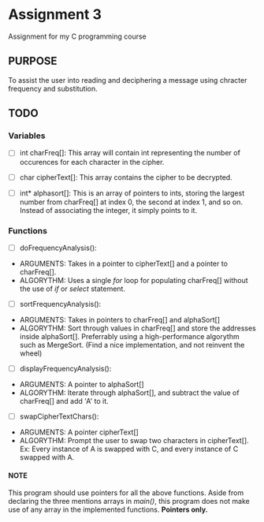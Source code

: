 # Assignment 3

 Assignment for my C programming course

## PURPOSE

 To assist the user into reading and deciphering a message using chracter
 frequency and substitution.

## TODO

### Variables

  - [ ] int charFreq[]: This array will contain int representing the number of
  occurences for each character in the cipher.

  - [ ] char cipherText[]: This array contains the cipher to be decrypted.

  - [ ] int\* alphasort[]: This is an array of pointers to ints, storing the
  largest number from charFreq[] at index 0, the second at index 1, and so on.
  Instead of associating the integer, it simply points to it.

### Functions

 - [ ] doFrequencyAnalysis():
  - ARGUMENTS: Takes in a pointer to cipherText[] and a pointer to charFreq[].
  - ALGORYTHM: Uses a single *for* loop for populating charFreq[] without the
  use of *if* or *select* statement.

 - [ ] sortFrequencyAnalysis():
  - ARGUMENTS: Takes in pointers to charFreq[] and alphaSort[]
  - ALGORYTHM: Sort through values in charFreq[] and store the addresses
  inside alphaSort[]. Preferrably using a high-performance algorythm such
  as MergeSort. (Find a nice implementation, and not reinvent the wheel)

 - [ ] displayFrequencyAnalysis():
  - ARGUMENTS: A pointer to alphaSort[]
  - ALGORYTHM: Iterate through alphaSort[], and subtract the value of
  charFreq[] and add 'A' to it.

 - [ ] swapCipherTextChars():
  - ARGUMENTS: A pointer cipherText[]
  - ALGORYTHM: Prompt the user to swap two characters in cipherText[].
  Ex: Every instance of A is swapped with C, and every instance
  of C swapped with A.

#### NOTE

 This program should use pointers for all the above functions. Aside from
 declaring the three mentions arrays in *main()*, this program does not make
 use of any array in the implemented functions. **Pointers only.**
